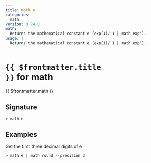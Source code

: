 ```yaml
---
title: math e
categories: |
  math
version: 0.74.0
math: |
  Returns the mathematical constant e (exp(1)/'1 | math exp').
usage: |
  Returns the mathematical constant e (exp(1)/'1 | math exp').
---
```


# <code>{{ $frontmatter.title }}</code> for math

<div class='command-title'>{{ $frontmatter.math }}</div>

## Signature

```> math e ```

## Examples

Get the first three decimal digits of e
```shell
> math e | math round --precision 3
```
